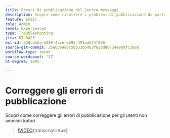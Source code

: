 ```yaml
---
title: Errori di pubblicazione del Centro messaggi
description: Scopri come risolvere i problemi di pubblicazione da parte di utenti non amministratori
feature: Email
role: Admin
level: Experienced
type: Troubleshooting
jira: KT-8423
exl-id: 328cdb2a-e889-4bce-ab95-491ad544f060
source-git-commit: 35e036486c5b533b54b3f626d88734e9a9fc3b8a
workflow-type: tm+mt
source-wordcount: '27'
ht-degree: 100%

---
```


# Correggere gli errori di pubblicazione

Scopri come correggere gli errori di pubblicazione per gli utenti non amministratori

>[!VIDEO](https://video.tv.adobe.com/v/335979?quality=12&learn=on){transcript=true}
